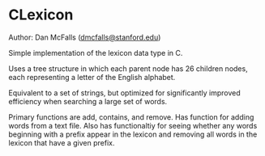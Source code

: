 # CLexicon
Author: Dan McFalls (dmcfalls@stanford.edu)

Simple implementation of the lexicon data type in C.

Uses a tree structure in which each parent node has 26 children nodes, each representing a letter of the English alphabet.

Equivalent to a set of strings, but optimized for significantly improved efficiency when searching a large set of words.

Primary functions are add, contains, and remove. Has function for adding words from a text file. Also has functionaltiy for seeing whether any words beginning with a prefix appear in the lexicon and removing all words in the lexicon that have a given prefix.

